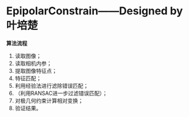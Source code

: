 # EpipolarConstrain——Designed by 叶培楚

**算法流程**

1. 读取图像；
2. 读取相机内参；
3. 提取图像特征点；
4. 特征匹配；
5. 利用经验法进行滤除错误匹配；
6. （利用RANSAC进一步过滤错误匹配）；
7. 对极几何约束计算相对变换；
8. 验证结果。


